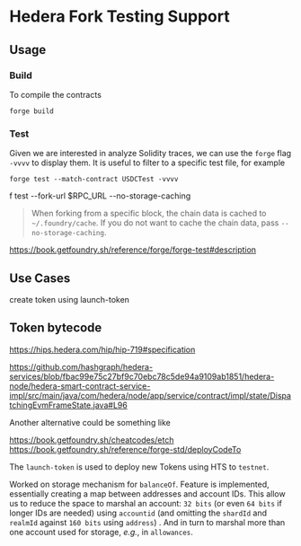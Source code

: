 # Hedera Fork Testing Support

## Usage

### Build

To compile the contracts

```console
forge build
```

### Test

Given we are interested in analyze Solidity traces, we can use the `forge` flag `-vvvv` to display them.
It is useful to filter to a specific test file, for example

```console
forge test --match-contract USDCTest -vvvv
```

f test --fork-url $RPC_URL --no-storage-caching

> When forking from a specific block, the chain data is cached to `~/.foundry/cache`.
> If you do not want to cache the chain data, pass `--no-storage-caching`.

https://book.getfoundry.sh/reference/forge/forge-test#description

## Use Cases

create token using launch-token

## Token bytecode

<https://hips.hedera.com/hip/hip-719#specification>

https://github.com/hashgraph/hedera-services/blob/fbac99e75c27bf9c70ebc78c5de94a9109ab1851/hedera-node/hedera-smart-contract-service-impl/src/main/java/com/hedera/node/app/service/contract/impl/state/DispatchingEvmFrameState.java#L96

Another alternative could be something like

https://book.getfoundry.sh/cheatcodes/etch
https://book.getfoundry.sh/reference/forge-std/deployCodeTo

The `launch-token` is used to deploy new Tokens using HTS to `testnet`.

Worked on storage mechanism for `balanceOf`. Feature is implemented, essentially creating a map between addresses and account IDs. This allow us to reduce the space to marshal an account: `32 bits` (or even `64 bits` if longer IDs are needed) using `accountid` (and omitting the `shardId` and `realmId` against `160 bits` using `address`) . And in turn to marshal more than one account used for storage, _e.g._, in `allowances`.
